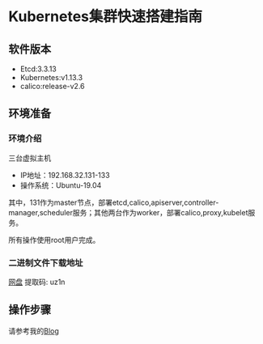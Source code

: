 # Kubernetes集群快速搭建指南
## 软件版本
- Etcd:3.3.13
- Kubernetes:v1.13.3
- calico:release-v2.6

## 环境准备
### 环境介绍
三台虚拟主机<br>
- IP地址：192.168.32.131-133
- 操作系统：Ubuntu-19.04

其中，131作为master节点，部署etcd,calico,apiserver,controller-manager,scheduler服务；其他两台作为worker，部署calico,proxy,kubelet服务。

所有操作使用root用户完成。

### 二进制文件下载地址
[网盘](https://pan.baidu.com/s/1mGt4nPJHfQs6Zjdi1xvFTg) 提取码: uz1n 

## 操作步骤
请参考我的[Blog](https://anakin.github.io/tags/kubernetes/)
